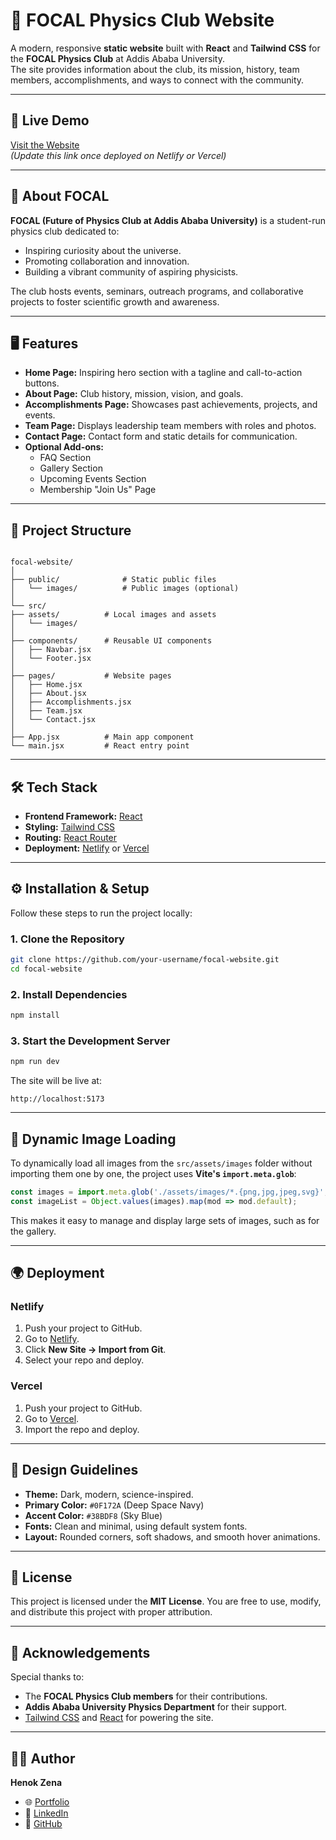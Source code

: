
# 🌌 FOCAL Physics Club Website

A modern, responsive **static website** built with **React** and **Tailwind CSS** for the **FOCAL Physics Club** at Addis Ababa University.  
The site provides information about the club, its mission, history, team members, accomplishments, and ways to connect with the community.

---

## 🚀 Live Demo
[Visit the Website](https://focalphysicsclub.netlify.app)  
*(Update this link once deployed on Netlify or Vercel)*

---

## 📖 About FOCAL
**FOCAL (Future of Physics Club at Addis Ababa University)** is a student-run physics club dedicated to:
- Inspiring curiosity about the universe.
- Promoting collaboration and innovation.
- Building a vibrant community of aspiring physicists.

The club hosts events, seminars, outreach programs, and collaborative projects to foster scientific growth and awareness.

---

## 🖥️ Features
- **Home Page:** Inspiring hero section with a tagline and call-to-action buttons.
- **About Page:** Club history, mission, vision, and goals.
- **Accomplishments Page:** Showcases past achievements, projects, and events.
- **Team Page:** Displays leadership team members with roles and photos.
- **Contact Page:** Contact form and static details for communication.
- **Optional Add-ons:**
  - FAQ Section
  - Gallery Section
  - Upcoming Events Section
  - Membership "Join Us" Page

---

## 📂 Project Structure
```

focal-website/
│
├── public/              # Static public files
│   └── images/          # Public images (optional)
│
└── src/
├── assets/          # Local images and assets
│   └── images/
│
├── components/      # Reusable UI components
│   ├── Navbar.jsx
│   └── Footer.jsx
│
├── pages/           # Website pages
│   ├── Home.jsx
│   ├── About.jsx
│   ├── Accomplishments.jsx
│   ├── Team.jsx
│   └── Contact.jsx
│
├── App.jsx          # Main app component
└── main.jsx         # React entry point

````

---

## 🛠️ Tech Stack
- **Frontend Framework:** [React](https://reactjs.org/)
- **Styling:** [Tailwind CSS](https://tailwindcss.com/)
- **Routing:** [React Router](https://reactrouter.com/)
- **Deployment:** [Netlify](https://www.netlify.com/) or [Vercel](https://vercel.com/)

---

## ⚙️ Installation & Setup

Follow these steps to run the project locally:

### **1. Clone the Repository**
```bash
git clone https://github.com/your-username/focal-website.git
cd focal-website
````

### **2. Install Dependencies**

```bash
npm install
```

### **3. Start the Development Server**

```bash
npm run dev
```

The site will be live at:

```
http://localhost:5173
```

---

## 📸 Dynamic Image Loading

To dynamically load all images from the `src/assets/images` folder without importing them one by one, the project uses **Vite's `import.meta.glob`**:

```jsx
const images = import.meta.glob('./assets/images/*.{png,jpg,jpeg,svg}', { eager: true });
const imageList = Object.values(images).map(mod => mod.default);
```

This makes it easy to manage and display large sets of images, such as for the gallery.

---

## 🌍 Deployment

### **Netlify**

1. Push your project to GitHub.
2. Go to [Netlify](https://www.netlify.com/).
3. Click **New Site → Import from Git**.
4. Select your repo and deploy.

### **Vercel**

1. Push your project to GitHub.
2. Go to [Vercel](https://vercel.com/).
3. Import the repo and deploy.

---

## 🎨 Design Guidelines

* **Theme:** Dark, modern, science-inspired.
* **Primary Color:** `#0F172A` (Deep Space Navy)
* **Accent Color:** `#38BDF8` (Sky Blue)
* **Fonts:** Clean and minimal, using default system fonts.
* **Layout:** Rounded corners, soft shadows, and smooth hover animations.

---

## 📜 License

This project is licensed under the **MIT License**.
You are free to use, modify, and distribute this project with proper attribution.

---

## 🤝 Acknowledgements

Special thanks to:

* The **FOCAL Physics Club members** for their contributions.
* **Addis Ababa University Physics Department** for their support.
* [Tailwind CSS](https://tailwindcss.com/) and [React](https://reactjs.org/) for powering the site.

---

## 🧑‍💻 Author

**Henok Zena**

* 🌐 [Portfolio](https://henoks-portfolio.netlify.app/) 
* 💼 [LinkedIn](https://www.linkedin.com/in/henok-zena-3b8b99260/)
* 🐙 [GitHub](https://github.com/Henok225)

```

